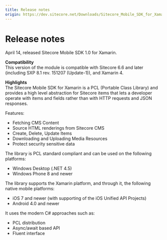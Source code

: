 ```yaml
---
title: Release notes
origin: https://dev.sitecore.net/Downloads/Sitecore_Mobile_SDK_for_Xamarin/1_0/Sitecore_Mobile_SDK_10_for_Xamarin/Release_Notes
---
```


# Release notes

April 14, released Sitecore Mobile SDK 1.0 for Xamarin.

**Compatibility**  
This version of the module is compatible with Sitecore 6.6 and later (including SXP 8.1 rev. 151207 (Update-1)), and Xamarin 4.  
  
**Highlights**  
The Sitecore Mobile SDK for Xamarin is a PCL (Portable Class Library) and provides a high level abstraction for Sitecore items that lets a developer operate with items and fields rather than with HTTP requests and JSON responses. 

Features:

-   Fetching CMS Content
-   Source HTML renderings from Sitecore CMS
-   Create, Delete, Update Items
-   Downloading and Uploading Media Resources
-   Protect security sensitive data

The library is PCL standard compliant and can be used on the following platforms:

-   Windows Desktop (.NET 4.5)
-   Windows Phone 8 and newer

The library supports the Xamarin platform, and through it, the following native mobile platforms:

-   iOS 7 and newer (with supporting of the iOS Unified API Projects)
-   Android 4.0 and newer

It uses the modern C# approaches such as:

-   PCL distribution
-   Async/await based API
-   Fluent interface